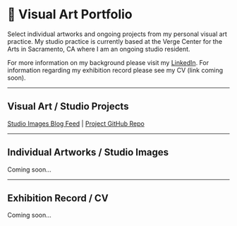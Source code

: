 # 🌻 Visual Art Portfolio

Select individual artworks and ongoing projects from my personal visual art practice. My studio practice is currently based at the Verge Center for the Arts in Sacramento, CA where I am an ongoing studio resident. 

For more information on my background please visit my [LinkedIn](http://linkedin.com/in/tombetthauser/). For information regarding my exhibition record please see my CV (link coming soon).

***

## Visual Art / Studio Projects

[Studio Images Blog Feed](https://tombetthauser.github.io/studio_blog/) | [Project GitHub Repo](https://github.com/tombetthauser/studio_blog)

***

## Individual Artworks / Studio Images

Coming soon...

***

## Exhibition Record / CV

Coming soon...
